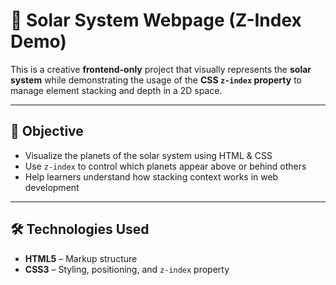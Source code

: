 # 🌌 Solar System Webpage (Z-Index Demo)

This is a creative **frontend-only** project that visually represents the **solar system** while demonstrating the usage of the **CSS `z-index` property** to manage element stacking and depth in a 2D space.

---

## 🎯 Objective

- Visualize the planets of the solar system using HTML & CSS
- Use `z-index` to control which planets appear above or behind others
- Help learners understand how stacking context works in web development

---

## 🛠️ Technologies Used

- **HTML5** – Markup structure  
- **CSS3** – Styling, positioning, and `z-index` property  





